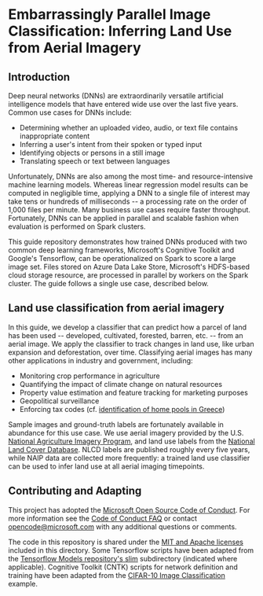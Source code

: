 # Embarrassingly Parallel Image Classification: Inferring Land Use from Aerial Imagery

## Introduction

Deep neural networks (DNNs) are extraordinarily versatile artificial intelligence models that have entered wide use over the last five years. Common use cases for DNNs include:

- Determining whether an uploaded video, audio, or text file contains inappropriate content
- Inferring a user's intent from their spoken or typed input
- Identifying objects or persons in a still image
- Translating speech or text between languages

Unfortunately, DNNs are also among the most time- and resource-intensive machine learning models. Whereas linear regression model results can be computed in negligible time, applying a DNN to a single file of interest may take tens or hundreds of milliseconds -- a processing rate on the order of 1,000 files per minute. Many business use cases require faster throughput. Fortunately, DNNs can be applied in parallel and scalable fashion when evaluation is performed on Spark clusters.

This guide repository demonstrates how trained DNNs produced with two common deep learning frameworks, Microsoft's Cognitive Toolkit and Google's Tensorflow, can be operationalized on Spark to score a large image set. Files stored on Azure Data Lake Store, Microsoft's HDFS-based cloud storage resource, are processed in parallel by workers on the Spark cluster. The guide follows a single use case, described below.

## Land use classification from aerial imagery

In this guide, we develop a classifier that can predict how a parcel of land has been used -- developed, cultivated, forested, barren, etc. -- from an aerial image. We apply the classifier to track changes in land use, like urban expansion and deforestation, over time. Classifying aerial images has many other applications in industry and government, including:
- Monitoring crop performance in agriculture
- Quantifying the impact of climate change on natural resources
- Property value estimation and feature tracking for marketing purposes
- Geopolitical surveillance
- Enforcing tax codes (cf. [identification of home pools in Greece](http://www.nytimes.com/2010/05/02/world/europe/02evasion.html))

Sample images and ground-truth labels are fortunately available in abundance for this use case. We use aerial imagery provided by the U.S. [National Agriculture Imagery Program](https://www.fsa.usda.gov/programs-and-services/aerial-photography/imagery-programs/naip-imagery/), and land use labels from the [National Land Cover Database](https://www.mrlc.gov/). NLCD labels are published roughly every five years, while NAIP data are collected more frequently: a trained land use classifier can be used to infer land use at all aerial imaging timepoints.

## Contributing and Adapting

This project has adopted the [Microsoft Open Source Code of Conduct](https://opensource.microsoft.com/codeofconduct/). For more information see the [Code of Conduct FAQ](https://opensource.microsoft.com/codeofconduct/faq/) or contact [opencode@microsoft.com](mailto:opencode@microsoft.com) with any additional questions or comments.

The code in this repository is shared under the [MIT and Apache licenses](./LICENSE) included in this directory. Some Tensorflow scripts have been adapted from the [Tensorflow Models repository's slim](https://github.com/tensorflow/models/tree/master/slim) subdirectory (indicated where applicable). Cognitive Toolkit (CNTK) scripts for network definition and training have been adapted from the [CIFAR-10 Image Classification](https://github.com/Microsoft/CNTK/tree/master/Examples/Image/Classification/ResNet/Python) example.
